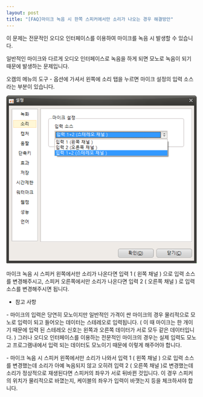 ```yaml
---
layout: post
title: "[FAQ]마이크 녹음 시 한쪽 스피커에서만 소리가 나오는 경우 해결방안"
---
```


이 문제는 전문적인 오디오 인터페이스를 이용하여 마이크를 녹음 시 발생할 수 있습니다.

일반적인 마이크와 다르게 오디오 인터페이스로 녹음을 하게 되면 모노로 녹음이 되기 때문에 발생하는 문제입니다.

오캠의 메뉴의 도구 - 옵션에 가셔서 왼쪽에 소리 탭을 누르면 마이크 설정의 입력 소스라는 부분이 있습니다.

![](/images/faq_50_img_1.png)

마이크 녹음 시 스피커 왼쪽에서만 소리가 나온다면 입력 1 ( 왼쪽 채널 ) 으로 입력 소스를 변경해주시고, 스피커 오른쪽에서만 소리가
나온다면 입력 2 ( 오른쪽 채널 ) 로 입력 소스를 변경해주시면 됩니다.

* 참고 사항

\- 마이크의 입력은 당연히 모노이지만 일반적인 가격이 싼 마이크의 경우 물리적으로 모노로 입력이 되고 들어오는 데이터는 스테레오로
입력됩니다. ( 이 때 마이크는 한 개이기 때문에 입력 된 스테레오 신호는 왼쪽과 오른쪽 데이터가 서로 모두 같은 데이터입니다. ) 그러나
오디오 인터페이스를 이용하는 전문적인 마이크의 경우는 실제 입력도 모노고 프로그램내에서 입력 되는 데이터도 모노이기 때문에 이렇게 해주어야
합니다.

\- 마이크 녹음 시 스피커 왼쪽에서만 소리가 나와서 입력 1 ( 왼쪽 채널 ) 으로 입력 소스를 변경했는데 소리가 아예 녹음되지 않고
오히려 입력 2 ( 오른쪽 채널 )로 변경했는데 소리가 정상적으로 재생된다면 스피커의 좌우가 서로 뒤바뀐 것입니다. 이 경우 스피커의 위치가
물리적으로 바꼈는지, 케이블의 좌우가 입력이 바꼇는지 등을 체크하셔야 합니다.

